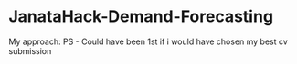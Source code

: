 # JanataHack-Demand-Forecasting
My approach: PS - Could have been 1st if i would have chosen my best cv submission
